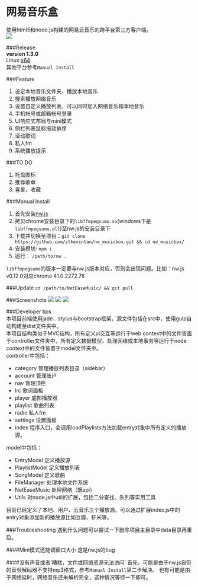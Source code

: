 # 网易音乐盒 

使用html5和node.js构建的网易云音乐的跨平台第三方客户端。    
<img style="vertical-align:middle;margin-right:50px" src="http://7xiyak.com1.z0.glb.clouddn.com/icon.png"/>  

###Release  
__version 1.3.0__  
Linux:[x64](http://7xiyak.com1.z0.glb.clouddn.com/1.3.0linux64.zip)  
其他平台参考`Manual Install`  

###Feature  
1. 设定本地音乐文件夹，播放本地音乐  
2. 搜索播放网络音乐
3. 设置自定义播放列表，可以同时加入网络音乐和本地音乐
4. 手机帐号或邮箱帐号登录
5. UI响应式布局与mini模式  
6. 侧栏列表鼠标拖动排序  
7. 滚动歌词  
8. 私人fm  
9. 系统播放提示  

###TO DO    
1. 托盘图标  
2. 推荐歌单  
3. 喜爱、收藏

###Manual Install  
1. 首先安装[nw.js](https://github.com/nwjs/nw.js)
2. 拷贝chrome安装目录下的`libffmpegsumo.so`(windows下是`libffmpegsumo.dll`)至nw.js的安装目录下  
3. 下载并切换至项目：`git clone https://github.com/stkevintan/nw_musicbox.git && cd nw_musicbox/`  
4. 安装模块: `npm i`  
4. 运行： `/path/to/nw .`   

`libffmpegsumo`的版本一定要与nw.js版本对应，否则会出现问题。比如：nw.js v0.12.0对应chrome 41.0.2272.76


###Update
`cd /path/to/NetEaseMusic/ && git pull`


###Screenshots
<img src="http://7xiyak.com1.z0.glb.clouddn.com/s59.png"/>
<img src="http://7xiyak.com1.z0.glb.clouddn.com/s60.png"/>
<img src="http://7xiyak.com1.z0.glb.clouddn.com/s52.png"/>

###Developer tips  
本项目前端使用jade、stylus与bootstrap框架，源文件包括在src中，使用gulp自动构建至dist文件夹中。  
本项目结构类似于MVC结构，所有定义ui交互等运行于web context中的文件皆置于controller文件夹中，所有定义数据模型、处理网络或本地事务等运行于node context中的文件皆置于model文件夹中。  
controller中包括：   
- category 管理播放列表目录（sidebar）
- account  管理账户
- nav  管理顶栏
- lrc  歌词面板
- player  底部播放器
- playlist 歌曲列表
- radio 私人fm
- settings 设置面板
- index 程序入口，会调用loadPlaylists方法加载entry对象中所有定义的播放源。  

model中包括：   
- EntryModel 定义播放源
- PlaylistModel 定义播放列表
- SongModel 定义歌曲
- FileManager 处理本地文件系统
- NetEaseMusic 处理网络（既api）
- Utils 对node.js中util的扩展，包括二分查找、队列等实用工具  

目前已经定义了本地、用户、云音乐三个播放源。可以通过扩展index.js中的entry对象添加新的播放源比如豆瓣、虾米等。  

###Troubleshooting
遇到什么问题可以尝试一下删除项目主目录中data目录再重启。

####Mini模式还能调窗口大小
这是nw.js的bug

####没有声音或者'糟糕，文件或网络资源无法访问'
首先，可能是由于nw.js自带的音频解码器不支持mp3格式，参考`Manual Install`第二步解决。
也有可能是由于网络延时，网络音乐还未解析完全，这种情况等待一下即可。

